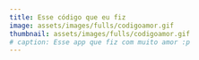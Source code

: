```yaml
---
title: Esse código que eu fiz 
image: assets/images/fulls/codigoamor.gif
thumbnail: assets/images/fulls/codigoamor.gif
# caption: Esse app que fiz com muito amor :p
---
```

